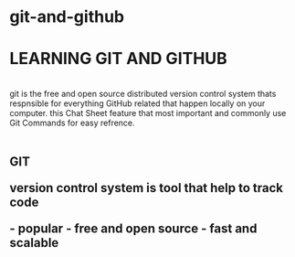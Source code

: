# git-and-github
<h1>LEARNING GIT AND GITHUB </h1>
<br>
git is the free and open source distributed version control system thats respnsible for everything GitHub
related that happen locally on your computer.
this Chat Sheet feature that most important and commonly use Git Commands for easy refrence.

<br>
<br>
<h2>GIT
<p> version control system is tool that help to track code  </P>
 - popular 
 - free and open source 
 - fast and scalable


